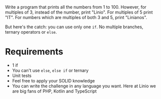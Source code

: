 Write a program that prints all the numbers from 1 to 100. However, for
multiples of 3, instead of the number, print "Linio". For multiples of 5 print
"IT". For numbers which are multiples of both 3 and 5, print "Linianos".

But here's the catch: you can use only one `if`. No multiple branches, ternary
operators or `else`.

# Requirements
* 1 if
* You can't use `else`, `else if` or ternary
* Unit tests
* Feel free to apply your SOLID knowledge
* You can write the challenge in any language you want. Here at Linio we are big fans of PHP, Kotlin and TypeScript

